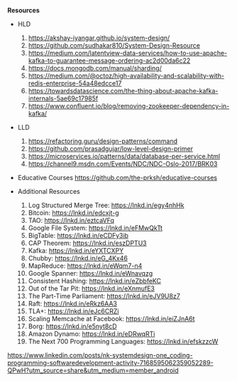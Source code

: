 **Resources**
* HLD
    1. https://akshay-iyangar.github.io/system-design/
    2. https://github.com/sudhakar810/System-Design-Resource
    3. https://medium.com/latentview-data-services/how-to-use-apache-kafka-to-guarantee-message-ordering-ac2d00da6c22
    4. https://docs.mongodb.com/manual/sharding/
    5. https://medium.com/@octoz/high-availability-and-scalability-with-redis-enterprise-54a48edcce17
    6. https://towardsdatascience.com/the-thing-about-apache-kafka-internals-5ae69c17985f
    7. https://www.confluent.io/blog/removing-zookeeper-dependency-in-kafka/
    
* LLD
    1. https://refactoring.guru/design-patterns/command
    2. https://github.com/prasadgujar/low-level-design-primer
    3. https://microservices.io/patterns/data/database-per-service.html
    4. https://channel9.msdn.com/Events/NDC/NDC-Oslo-2017/BRK03
 
* Educative Courses
      https://github.com/the-prksh/educative-courses

* Additional Resources
  1. Log Structured Merge Tree: https://lnkd.in/egy4nhHk
  2. Bitcoin: https://lnkd.in/edcxjt-g
  3. TAO: https://lnkd.in/eztcaVFq
  4. Google File System: https://lnkd.in/eFMwQkTt
  5. BigTable: https://lnkd.in/eCDFy3ib
  6. CAP Theorem: https://lnkd.in/eszDPTU3
  7. Kafka: https://lnkd.in/eYXTCXPY
  8. Chubby: https://lnkd.in/eG_4Kx46
  9. MapReduce: https://lnkd.in/eWqm7-n4
  10. Google Spanner: https://lnkd.in/eWnavqzg
  11. Consistent Hashing: https://lnkd.in/eZbbfeKC
  12. Out of the Tar Pit: https://lnkd.in/eXnmufE3
  13. The Part-Time Parliament: https://lnkd.in/eJV9U8z7
  14. Raft: https://lnkd.in/eRkz6AA3
  15. TLA+: https://lnkd.in/eJc6CRZi
  16. Scaling Memcache at Facebook: https://lnkd.in/eiZJnA6t
  17. Borg: https://lnkd.in/e5nyt8cD
  18. Amazon Dynamo: https://lnkd.in/eDRwqRTi
  19. The Next 700 Programming Languages: https://lnkd.in/efskzzcW

https://www.linkedin.com/posts/nk-systemdesign-one_coding-programming-softwaredevelopment-activity-7168595062359052289-QPwH?utm_source=share&utm_medium=member_android